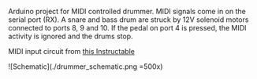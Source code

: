Arduino project for MIDI controlled drummer. MIDI signals come in on the serial port (RX). A snare and bass drum are struck by 12V solenoid motors connected to ports 8, 9 and 10. If the pedal on port 4 is pressed, the MIDI activity is ignored and the drums stop.

MIDI input circuit from [this Instructable](http://www.instructables.com/id/Send-and-Receive-MIDI-with-Arduino/step10/Receive-MIDI-Messages-with-Arduino/)

![Schematic](./drummer_schematic.png =500x)